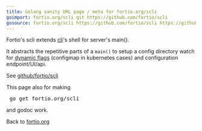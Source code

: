 ```yaml
---
title: Golang vanity URL page / meta for fortio.org/scli
goimport: fortio.org/scli git https://github.com/fortio/scli
gosource: fortio.org/scli https://github.com/fortio/scli https://github.com/fortio/scli/tree/main{/dir} https://github.com/fortio/scli/blob/main{/dir}/{file}#L{line}
---
```


Fortio's scli extends [cli](cli)'s shell for server's main().

It abstracts the repetitive parts of a `main()` to setup a config directory watch for [dynamic flags](dflag) (configmap in kubernetes cases) and configuration endpoint/UI/api.

See [github/fortio/scli](https://github.com/fortio/scli#scli)

This page also for making
<pre>
 go get fortio.org/scli
</pre>
and godoc work.
<p>
Back to <a href="https://fortio.org/">fortio.org</a>
